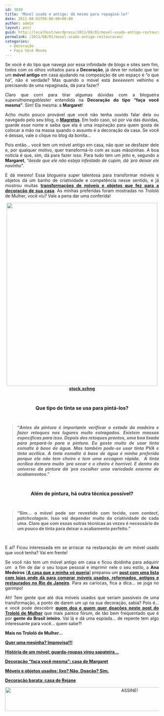 ```yaml
---
id: 3030
title: 'Móvel usado e antigo: dá mesmo para repaginá-lo?'
date: 2011-08-01T00:00:00+00:00
author: admin
layout: post
guid: http://localhost/wordpress/2011/08/01/movel-usado-antigo-restauracao/
permalink: /2011/08/01/movel-usado-antigo-restauracao/
categories:
  - Decoração
  - Faça Você Mesma
---
```

<p style="text-align: justify;">
  Se você é do tipo que navega por essa infinidade de blogs e sites sem fim, todos com os olhos voltados para a <strong>Decoração</strong>, já deve ter notado que ter um <strong>móvel antigo</strong> em casa ajudando na composição de um espaço é “o que há”, não é verdade? Mas quando o móvel está <em>beeeeeem</em> velhinho e precisando de uma repaginada, dá para fazer?
</p>

<p style="text-align: justify;" align="justify">
  Claro que corri para tirar algumas dúvidas com a blogueira <em>superultramegablaster</em> entendida na <strong>Decoração do tipo “faça você mesma”</strong>. Sim! Ela mesma: a <strong>Margaret</strong>!
</p>

<!--more-->

<p align="justify">
  Acho muito pouco provável que você não tenha ouvido falar dela ou navegado pelo seu blog, o <strong><a href="http://www.margaretss.com.br/" target="_blank">Magretss</a></strong>. Em todo caso, só por via das dúvidas, guarde esse nome e saiba que ela é uma inspiração para quem gosta de colocar a mão na massa quando o assunto é a decoração da casa. Se você é dessas, vale o clique no blog da bonita…
</p>

<p align="justify">
  Pois então… você tem um móvel antigo em casa, não quer se desfazer dele e, por qualquer motivo, quer transformá-lo com as suas mãozinhas. A boa notícia é que, sim, dá para fazer isso. Para tudo tem um jeito e, segundo a <strong>Margaret</strong>, “d<em>esde que ele não esteja infestado de cupim, dá ´pra deixar ele novinho</em>”.
</p>

<p align="justify">
  E dá mesmo! Essa blogueira super talentosa para transformar móveis e objetos dá um banho de criatividade e competência nesse sentido, e já mostrou muitas <strong><a href="http://www.trololodemulher.com.br/2011/05/09/decoracao-reciclagem/">transformações de móveis e objetos que fez para a decoração de sua casa</a></strong>. As minhas preferidas foram mostradas no Trololó de Mulher, você viu? Vale a pena dar uma conferida!
</p>

<p align="center">
  <a href="http://www.trololodemulher.com.br/blog/wp-content/uploads/2011/07/moves-antigos-usados-restauracao.jpg"><img class="alignnone size-full wp-image-6690" title="móves antigos usados restauração" src="http://www.trololodemulher.com.br/blog/wp-content/uploads/2011/07/moves-antigos-usados-restauracao.jpg" alt="" width="494" height="600" /></a><br /> <strong><a href="http://www.sxc.hu/" target="_blank">stock.xchng</a></strong>
</p>

&nbsp;

<p align="center">
  <strong><span style="font-size: medium;">Que tipo de tinta se usa para pintá-los?</span></strong>
</p>

&nbsp;

> <p align="justify">
>   <strong>“<em>Antes da pintura é importante verificar o estado da madeira e fazer retoques nos lugares muito estragados. Existem massas específicas para isso. Depois dos retoques prontos, uma boa lixada para prepará-lo para a pintura. Eu gosto muito de usar tinta esmalte á base de água. Mas também pode-se usar tinta PVA e tinta acrilica. A tinta esmalte á base de água é minha preferida porque ela não tem cheiro e tem uma secagem rápida.  A tinta acrílica demora muito ´pra secar e o cheiro é horrível. E dentro do universo da pintura dá ´pra escolher uma variedade enorme de acabamentos</em>.”</strong>
> </p>

&nbsp;

<p align="center">
  <strong><span style="font-size: medium;">Além de pintura, há outra técnica possível?</span></strong>
</p>

&nbsp;

> <p align="justify">
>   <strong>“Sim&#8230; o móvel pode ser revestido com tecido, com <em>contact</em>, <em>patchcolagem</em>. Isso vai depender muito da criatividade de cada uma. Claro que com essas outras técnicas as vezes é necessário de um pouco de tinta para deixar o acabamento perfeito.”</strong>
> </p>

&nbsp;

<p align="justify">
  E aí? Ficou interessada em se arriscar na restauração de um móvel usado que você tenha? Vai em frente!
</p>

<p align="justify">
  Se você não tem um móvel antigo em casa e ficou doidinha para adquirir um  a fim de dar o seu toque pessoal e imprimir nele o seu estilo, a <strong>Ana Medeiros</strong> [<strong><a href="http://www.acasaqueaminhavoqueria.com/" target="_blank">A casa que a minha vó queria</a></strong>] preparou um <strong><a href="http://www.acasaqueaminhavoqueria.com/?p=2486" target="_blank">post com uma lista com lojas onde dá para comprar móveis usados, reformados, antigos e restaurados no Rio de Janeiro</a></strong>. Para as cariocas, fica a dica… se joga no garimpo!
</p>

<p align="justify">
  Ah! Tem gente que até doa móveis usados que seriam passíveis de uma transformação, a ponto de darem um <em>up</em> na sua decoração, sabia? Pois é… e você pode descobrir <strong><a href="http://www.trololodemulher.com.br/2009/06/28/moveis-objetos-usados-doacao/">quem doa e quem quer doações neste post do Trololó de Mulher</a></strong> que mais parece fórum, de tão bem frequentado que é por <strong>gente do Brasil inteiro</strong>. Vai lá e dá uma espiada… de repente tem algo interessante para você… quem sabe?!
</p>

<p align="justify">
  <strong>Mais no Trololó de Mulher…</strong>
</p>

<p align="justify">
  <strong><a href="http://www.trololodemulher.com.br/2011/07/12/decoracao-faca-voce-mesma-2/">Quer uma mesinha? Improvisa!!!</a></strong>
</p>

<p align="justify">
  <strong><a href="http://www.trololodemulher.com.br/2011/06/02/decoracao-faca-voce-mesma/">História de um móvel: guarda-roupas virou sapateira…</a></strong>
</p>

<p align="justify">
  <strong><a href="http://www.trololodemulher.com.br/2011/05/09/decoracao-reciclagem/">Decoração “faça você mesma”: casa de Margaret</a></strong>
</p>

<p align="justify">
  <strong><a href="http://www.trololodemulher.com.br/2009/06/28/moveis-objetos-usados-doacao/">Móveis e objetos usados: lixo? Não. Doação? Sim.</a></strong>
</p>

<p align="justify">
  <strong><a href="http://www.trololodemulher.com.br/2011/07/15/decoracao-barata/">Decoração barata: casa de Rejane</a></strong>
</p>

<p align="center">
  <a href="http://feedburner.google.com/fb/a/mailverify?uri=blogBichaFemea&loc=en_US" target="_blank"><img class="alignnone size-full wp-image-10439" src="http://www.trololodemulher.com.br/blog/wp-content/uploads/2014/09/ASSINE.png" alt="ASSINE!" width="800" height="78" /></a>
</p>